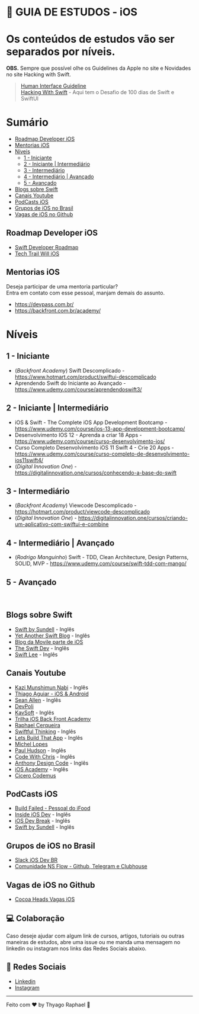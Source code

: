 # 🚀 GUIA DE ESTUDOS - iOS

# Os conteúdos de estudos vão ser separados por níveis.

**OBS.** Sempre que possível olhe os Guidelines da Apple no site e Novidades no site Hacking with Swift.

> [Human Interface Guideline](https://developer.apple.com/design/human-interface-guidelines/) <br />
> [Hacking With Swift](https://www.hackingwithswift.com/) - Aqui tem o Desafio de 100 dias de Swift e SwiftUI


# Sumário

- [Roadmap Developer iOS](#roadmap-developer-ios)
- [Mentorias iOS](#mentorias-ios)
- [Níveis](#níveis)
    - [1 - Iniciante](#1-iniciante)
    - [2 - Iniciante | Intermediário](#2-iniciante-|-intermediário)
    - [3 - Intermediário](#3-intermediário)
    - [4 - Intermediário | Avançado](#4-intermediário-|-avançado)
    - [5 - Avançado](#1-iniciante)
- [Blogs sobre Swift](#blogs-sobre-swift)
- [Canais Youtube](#canais-youtube)
- [PodCasts iOS](#podcasts-ios)
- [Grupos de iOS no Brasil](#grupos-de-ios-no-brasil)
- [Vagas de iOS no Github](#vagas-de-ios-no-github)


## Roadmap Developer iOS

- [Swift Developer Roadmap](https://trello.com/b/hLGyiEEE/swift-developer-roadmap)
- [Tech Trail Will iOS](https://trello.com/b/qmF8D42f/tech-trail-will-ios)


## Mentorias iOS
Deseja participar de uma mentoria particular? <br>
Entra em contato com esse pessoal, manjam demais do assunto.

- https://devpass.com.br/
- https://backfront.com.br/academy/


# Níveis

## 1 -  Iniciante

- (*Backfront Academy*) Swift Descomplicado - https://www.hotmart.com/product/swiftui-descomplicado
- Aprendendo Swift do Iniciante ao Avançado - https://www.udemy.com/course/aprendendoswift3/

## 2 - Iniciante | Intermediário

- iOS & Swift - The Complete iOS App Development Bootcamp - https://www.udemy.com/course/ios-13-app-development-bootcamp/
- Desenvolvimento IOS 12 - Aprenda a criar 18 Apps - https://www.udemy.com/course/curso-desenvolvimento-ios/
- Curso Completo Desenvolvimento iOS 11 Swift 4 - Crie 20 Apps - https://www.udemy.com/course/curso-completo-de-desenvolvimento-ios11swift4/
- (*Digital Innovation One*) - https://digitalinnovation.one/cursos/conhecendo-a-base-do-swift

## 3 - Intermediário

- (*Backfront Academy*) Viewcode Descomplicado - https://hotmart.com/product/viewcode-descomplicado
- (*Digital Innovation One*) - https://digitalinnovation.one/cursos/criando-um-aplicativo-com-swiftui-e-combine

## 4 - Intermediário | Avançado

- (*Rodrigo Manguinho*) Swift - TDD, Clean Architecture, Design Patterns, SOLID, MVP - https://www.udemy.com/course/swift-tdd-com-mango/

## 5 - Avançado

<br>

## Blogs sobre Swift
- [Swift by Sundell](https://www.swiftbysundell.com/) - Inglês
- [Yet Another Swift Blog](https://www.vadimbulavin.com/) - Inglês
- [Blog da Movile parte de iOS](https://movile.blog/categoria/ios/)
- [The Swift Dev](https://theswiftdev.com/) - Inglês
- [Swift Lee](https://www.avanderlee.com/) - Inglês


## Canais Youtube
- [Kazi Munshimun Nabi](https://www.youtube.com/c/AnikMunshimunNabi/videos) - Inglês
- [Thiago Aguiar - iOS & Android](https://www.youtube.com/c/TiagoAguiar/videos)
- [Sean Allen](https://www.youtube.com/c/SeanAllen/videos) - Inglês
- [DevPoli](https://www.youtube.com/c/DevPoli/videos)
- [KavSoft](https://www.youtube.com/c/Kavsoft/videos) - Inglês
- [Trilha iOS Back Front Academy](https://www.youtube.com/watch?v=fcloLxGcgpM&list=PLQ1R_-BgWHXRZgWpL4XYVhuF-IAMuBDEu)
- [Raphael Cerqueira](https://www.youtube.com/c/RaphaelCerqueira/videos)
- [Swiftful Thinking](https://www.youtube.com/c/SwiftfulThinking/videos) - Inglês
- [Lets Build That App](https://www.youtube.com/c/LetsBuildThatApp/videos) - Inglês
- [Michel Lopes](https://www.youtube.com/channel/UC_Z0xQUwA5G06-LZFnmR8MA/videos)
- [Paul Hudson](https://www.youtube.com/c/PaulHudson/videos) - Inglês
- [Code With Chris](https://www.youtube.com/c/CodeWithChris/videos) - Inglês
- [Anthony Design Code](https://www.youtube.com/channel/UC_BVkRTcuFMA_ZV7SsJ1eNA/videos) - Inglês
- [iOS Academy](https://www.youtube.com/c/iOSAcademy/videos) - Inglês
- [Cicero Codemus](https://www.youtube.com/c/C%C3%ADceroCamargoCODEMUS/videos)


## PodCasts iOS
- [Build Failed - Pessoal do iFood](https://podcasts.apple.com/br/podcast/build-failed-podcast/id1497071596)
- [Inside iOS Dev](https://insideiosdev.com/) - Inglês
- [iOS Dev Break](https://iosdevbreak.com/) - Inglês
- [Swift by Sundell](https://www.swiftbysundell.com/podcast/) - Inglês


## Grupos de iOS no Brasil
- [Slack iOS Dev BR](https://iosdevbr.herokuapp.com/)
- [Comunidade NS Flow - Github, Telegram e Clubhouse](https://nsflow.codes/)


## Vagas de iOS no Github
- [Cocoa Heads Vagas iOS](https://github.com/CocoaHeadsBrasil/vagas)


## 💻 Colaboração

Caso deseje ajudar com algum link de cursos, artigos, tutoriais ou outras maneiras de estudos, abre uma issue ou me manda uma mensagem no linkedin ou instagram nos links das Redes Sociais abaixo.


## 🔖 Redes Sociais

- [Linkedin](https://www.linkedin.com/mwlite/in/thyago-raphael-396b48215)
- [Instagram](https://www.instagram.com/traphael.dev/)
---

Feito com ♥  by Thyago Raphael :wave:
